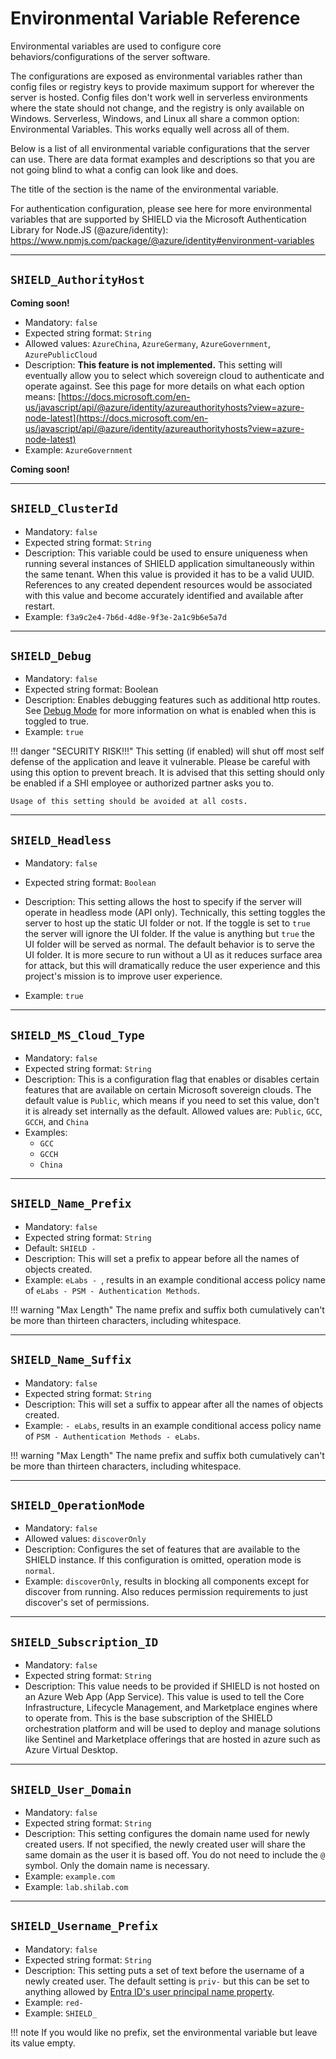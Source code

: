 # Environmental Variable Reference

Environmental variables are used to configure core behaviors/configurations of the server software.

The configurations are exposed as environmental variables rather than config files or registry keys to provide maximum support for wherever the server is hosted.
Config files don't work well in serverless environments where the state should not change, and the registry is only available on Windows.
Serverless, Windows, and Linux all share a common option: Environmental Variables. This works equally well across all of them.

Below is a list of all environmental variable configurations that the server can use. There are data format examples and descriptions so that you are not going blind to what a config can look like and does.

The title of the section is the name of the environmental variable.

For authentication configuration, please see here for more environmental variables that are supported by SHIELD via the Microsoft Authentication Library for Node.JS (@azure/identity):
<https://www.npmjs.com/package/@azure/identity#environment-variables>

---

## `SHIELD_AuthorityHost`

**Coming soon!**

- Mandatory: `false`
- Expected string format: `String`
- Allowed values: `AzureChina`, `AzureGermany`, `AzureGovernment`, `AzurePublicCloud`
- Description:
**This feature is not implemented.**
This setting will eventually allow you to select which sovereign cloud to authenticate and operate against.
See this page for more details on what each option means: [https://docs.microsoft.com/en-us/javascript/api/@azure/identity/azureauthorityhosts?view=azure-node-latest](https://docs.microsoft.com/en-us/javascript/api/@azure/identity/azureauthorityhosts?view=azure-node-latest)
- Example:
`AzureGovernment`

**Coming soon!**

---

## `SHIELD_ClusterId`

- Mandatory: `false`
- Expected string format: `String`
- Description:
This variable could be used to ensure uniqueness when running several instances of SHIELD application simultaneously within the same tenant. When this value is provided it has to be a valid UUID. References to any created dependent resources would be associated with this value and become accurately identified and available after restart.
- Example:
`f3a9c2e4-7b6d-4d8e-9f3e-2a1c9b6e5a7d`

---

## `SHIELD_Debug`

- Mandatory: `false`
- Expected string format: Boolean
- Description:
Enables debugging features such as additional http routes.
See [Debug Mode](./Debug-Mode.md) for more information on what is enabled when this is toggled to true.
- Example:
`true`

!!! danger "SECURITY RISK!!!"
    This setting (if enabled) will shut off most self defense of the application and leave it vulnerable. Please be careful with using this option to prevent breach.
    It is advised that this setting should only be enabled if a SHI employee or authorized partner asks you to.

    Usage of this setting should be avoided at all costs.

---

## `SHIELD_Headless`

- Mandatory: `false`

- Expected string format: `Boolean`
- Description:
This setting allows the host to specify if the server will operate in headless mode (API only).
Technically, this setting toggles the server to host up the static UI folder or not. If the toggle is set to `true` the server will ignore the UI folder. If the value is anything but `true` the UI folder will be served as normal. The default behavior is to serve the UI folder.
It is more secure to run without a UI as it reduces surface area for attack, but this will dramatically reduce the user experience and this project's mission is to improve user experience.
- Example:
`true`

---

## `SHIELD_MS_Cloud_Type`

- Mandatory: `false`
- Expected string format: `String`
- Description:
This is a configuration flag that enables or disables certain features that are available on certain Microsoft sovereign clouds.
The default value is `Public`, which means if you need to set this value, don't it is already set internally as the default.
Allowed values are: `Public`, `GCC`, `GCCH`, and `China`
- Examples:
    - `GCC`
    - `GCCH`
    - `China`

---

## `SHIELD_Name_Prefix`

- Mandatory: `false`
- Expected string format: `String`
- Default: `SHIELD -`
- Description:
This will set a prefix to appear before all the names of objects created.
- Example: <code>eLabs - </code>, results in an example conditional access policy name of `eLabs - PSM - Authentication Methods`.

!!! warning "Max Length"
    The name prefix and suffix both cumulatively can't be more than thirteen characters, including whitespace.

---

## `SHIELD_Name_Suffix`

- Mandatory: `false`
- Expected string format: `String`
- Description:
This will set a suffix to appear after all the names of objects created.
- Example: `- eLabs`, results in an example conditional access policy name of `PSM - Authentication Methods - eLabs`.

!!! warning "Max Length"
    The name prefix and suffix both cumulatively can't be more than thirteen characters, including whitespace.

---

## `SHIELD_OperationMode`

- Mandatory: `false`
- Allowed values: `discoverOnly`
- Description:
Configures the set of features that are available to the SHIELD instance. If this configuration is omitted, operation mode is `normal`.
- Example: `discoverOnly`, results in blocking all components except for discover from running. Also reduces permission requirements to just discover's set of permissions.

---

## `SHIELD_Subscription_ID`

- Mandatory: `false`
- Expected string format: `String`
- Description:
This value needs to be provided if SHIELD is not hosted on an Azure Web App (App Service). This value is used to tell the Core Infrastructure, Lifecycle Management, and Marketplace engines where to operate from.
This is the base subscription of the SHIELD orchestration platform and will be used to deploy and manage solutions like Sentinel and Marketplace offerings that are hosted in azure such as Azure Virtual Desktop.

---

## `SHIELD_User_Domain`

- Mandatory: `false`
- Expected string format: `String`
- Description:
This setting configures the domain name used for newly created users. If not specified, the newly created user will share the same domain as the user it is based off. You do not need to include the `@` symbol. Only the domain name is necessary.
- Example: `example.com`
- Example: `lab.shilab.com`

---

## `SHIELD_Username_Prefix`

- Mandatory: `false`
- Expected string format: `String`
- Description:
This setting puts a set of text before the username of a newly created user. The default setting is `priv-` but this can be set to anything allowed by [Entra ID's user principal name property](<https://learn.microsoft.com/en-us/microsoft-365/enterprise/prepare-for-directory-synchronization?view=o365-worldwide#2-directory-object-and-attribute-preparation>).
- Example: `red-`
- Example: `SHIELD_`

!!! note
    If you would like no prefix, set the environmental variable but leave its value empty.
